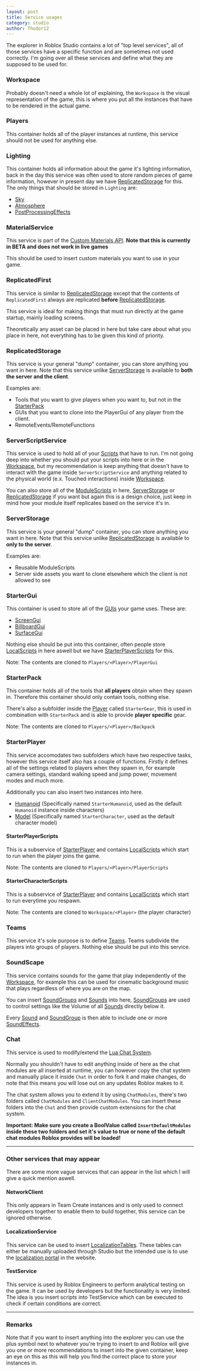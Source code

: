 ```yaml
---
layout: post
title: Service usages
category: studio
author: Thodor12
---
```


The explorer in Roblox Studio contains a lot of "top level services", all of those services have a specific function and are sometimes not used correctly.
I'm going over all these services and define what they are supposed to be used for.

### Workspace
Probably doesn't need a whole lot of explaining, the `Workspace` is the visual representation of the game, this is where you put all the instances that have to be rendered
in the actual game.

### Players
This container holds all of the player instances at runtime, this service should not be used for anything else.

### Lighting
This container holds all information about the game it's lighting information, back in the day this service was often used to store random pieces of game information, however in present day we have [ReplicatedStorage](#replicatedstorage) for this.
The only things that should be stored in `Lighting` are:
- [Sky](https://developer.roblox.com/en-us/api-reference/class/Sky)
- [Atmosphere](https://developer.roblox.com/en-us/api-reference/class/Atmosphere)
- [PostProcessingEffects](https://developer.roblox.com/en-us/articles/post-processing-effects)

### MaterialService
This service is part of the [Custom Materials API](https://devforum.roblox.com/t/1583158). **Note that this is currently in BETA and does not work in live games**

This should be used to insert custom materials you want to use in your game.

### ReplicatedFirst
This service is similar to [ReplicatedStorage](#replicatedstorage) except that the contents of `ReplicatedFirst` always are replicated **before** [ReplicatedStorage](#replicatedstorage).

This service is ideal for making things that must run directly at the game startup, mainly loading screens.

Theoretically any asset can be placed in here but take care about what you place in here, not everything has to be given this kind of priority.

### ReplicatedStorage
This service is your general "dump" container, you can store anything you want in here. Note that this service unlike [ServerStorage](#serverstorage) is available to **both the server and the client**.

 Examples are:
- Tools that you want to give players when you want to, but not in the [StarterPack](#starterpack)
- GUIs that you want to clone into the PlayerGui of any player from the client.
- RemoteEvents/RemoteFunctions

### ServerScriptService
This service is used to hold all of your [Scripts](https://developer.roblox.com/en-us/api-reference/class/Script) that have to run.
I'm not going deep into whether you should put your scripts into here or in the [Workspace](#workspace), but my recommendation is keep anything that doesn't have to interact with the game inside `ServerScriptService` and anything related to the physical world (e.x. Touched interactions) inside [Workspace](#workspace).

You can also store all of the [ModuleScripts](https://developer.roblox.com/en-us/api-reference/class/ModuleScript) in here, [ServerStorage](#serverstorage) or [ReplicatedStorage](#replicatedstorage) if you want but again this is a design choice, just keep in mind how your module itself replicates based on the service it's in.

### ServerStorage
This service is your general "dump" container, you can store anything you want in here. Note that this service unlike [ReplicatedStorage](#replicatestorage) is available to **only to the server**.

 Examples are:
- Reusable ModuleScripts
- Server side assets you want to clone elsewhere which the client is not allowed to see

### StarterGui
This container is used to store all of the [GUIs](https://developer.roblox.com/en-us/articles/Intro-to-GUIs) your game uses. These are:
- [ScreenGui](https://developer.roblox.com/en-us/api-reference/class/ScreenGui)
- [BillboardGui](https://developer.roblox.com/en-us/api-reference/class/BillboardGui)
- [SurfaceGui](https://developer.roblox.com/en-us/api-reference/class/SurfaceGui)

Nothing else should be put into this container, often people store [LocalScripts](https://developer.roblox.com/en-us/api-reference/class/LocalScript) in here aswell but we have [StarterPlayerScripts](#starterplayerscripts) for this.

Note: The contents are cloned to `Players/<Player>/PlayerGui`

### StarterPack
This container holds all of the tools that **all players** obtain when they spawn in. Therefore this container should only contain tools, nothing else.

There's also a subfolder inside the [Player](https://developer.roblox.com/en-us/api-reference/class/Player) called `StarterGear`, this is used in combination with `StarterPack` and is able to provide **player specific** gear.

Note: The contents are cloned to `Players/<Player>/Backpack`

### StarterPlayer
This service accomodates two subfolders which have two respective tasks, however this service itself also has a couple of functions. Firstly it defines all of the settings related to players when they spawn in, for example camera settings, standard walking speed and jump power, movement modes and much more.

Additionally you can also insert two instances into here.
- [Humanoid](https://developer.roblox.com/en-us/api-reference/class/Humanoid) (Specifically named `StarterHumanoid`, used as the default `Humanoid` instance inside characters)
- [Model](https://developer.roblox.com/en-us/api-reference/class/Model) (Specifically named `StarterCharacter`, used as the default character model)

#### StarterPlayerScripts
This is a subservice of [StarterPlayer](#starterplayer) and contains [LocalScripts](https://developer.roblox.com/en-us/api-reference/class/LocalScript) which start to run when the player joins the game.

Note: The contents are cloned to `Players/<Player>/PlayerScripts`

#### StarterCharacterScripts
This is a subservice of [StarterPlayer](#starterplayer) and contains [LocalScripts](https://developer.roblox.com/en-us/api-reference/class/LocalScript) which start to run everytime you respawn.

Note: The contents are cloned to `Workspace/<Player>` (the player character)

### Teams
This service it's sole purpose is to define [Teams](https://developer.roblox.com/en-us/api-reference/class/Team). Teams subdivide the players into groups of players. Nothing else should be put into this service.

### SoundScape
This service contains sounds for the game that play independently of the [Workspace](#workspace), for example this can be used for cinematic background music that plays regardless of where you are on the map.

You can insert [SoundGroups](https://developer.roblox.com/en-us/api-reference/class/SoundGroup) and [Sounds](https://developer.roblox.com/en-us/api-reference/class/Sound) into here, [SoundGroups](https://developer.roblox.com/en-us/api-reference/class/SoundGroup) are used to control settings like the Volume of all [Sounds](https://developer.roblox.com/en-us/api-reference/class/Sound) directly below it.

Every [Sound](https://developer.roblox.com/en-us/api-reference/class/Sound) and [SoundGroup](https://developer.roblox.com/en-us/api-reference/class/SoundGroup) is then able to include one or more [SoundEffects](https://developer.roblox.com/en-us/api-reference/class/SoundEffect).

### Chat
This service is used to modify/extend the [Lua Chat System](https://developer.roblox.com/en-us/articles/Lua-Chat-System).

Normally you shouldn't have to edit anything inside of here as the chat modules are all inserted at runtime, you can however copy the chat system and manually place it inside `Chat` in order to fork it and make changes, do note that this means you will lose out on any updates Roblox makes to it.

The chat system allows you to extend it by using `ChatModules`, there's two folders called `ChatModules` and `ClientChatModules`.
You can insert these folders into the `Chat` and then provide custom extensions for the chat system.

**Important: Make sure you create a BoolValue called `InsertDefaultModules` inside these two folders and set it's value to true or none of the default chat modules Roblox provides will be loaded!**

___

### Other services that may appear
There are some more vague services that can appear in the list which I will give a quick mention aswell.

#### NetworkClient
This only appears in Team Create instances and is only used to connect developers together to enable them to build together, this service can be ignored otherwise.

#### LocalizationService
This service can be used to insert [LocalizationTables](https://developer.roblox.com/en-us/api-reference/class/LocalizationTable). These tables can either be manually uploaded through Studio but the intended use is to use the [localization portal](https://developer.roblox.com/en-us/articles/Introduction-to-Localization-on-Roblox) in the website.

#### TestService
This service is used by Roblox Engineers to perform analytical testing on the game. It can be used by developers but the functionality is very limited.
The idea is you insert scripts into TestService which can be executed to check if certain conditions are correct.

___

### Remarks
Note that if you want to insert anything into the explorer you can use the plus symbol next to whatever you're trying to insert to and Roblox will give you one or more recommendations to insert into the given container, keep an eye on this as this will help you find the correct place to store your instances in.